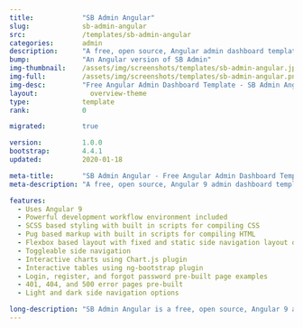 ```yaml
---
title:            "SB Admin Angular"
slug:             sb-admin-angular
src:              /templates/sb-admin-angular
categories:       admin
description:      "A free, open source, Angular admin dashboard template built with Angular 9 and Bootstrap 4"
bump:             "An Angular version of SB Admin"
img-thumbnail:    /assets/img/screenshots/templates/sb-admin-angular.jpg
img-full:         /assets/img/screenshots/templates/sb-admin-angular.png
img-desc:         "Free Angular Admin Dashboard Template - SB Admin Angular"
layout:		        overview-theme
type:             template
rank:             0

migrated:         true

version:          1.0.0
bootstrap:        4.4.1
updated:          2020-01-18

meta-title:       "SB Admin Angular - Free Angular Admin Dashboard Template"
meta-description: "A free, open source, Angular 9 admin dashboard template complete with a workflow environment and dynamic components. A perfect starting point for creating web apps and dashboard UI's."

features:
  - Uses Angular 9
  - Powerful development workflow environment included
  - SCSS based styling with built in scripts for compiling CSS
  - Pug based markup with built in scripts for compiling HTML
  - Flexbox based layout with fixed and static side navigation layout options
  - Toggleable side navigation
  - Interactive charts using Chart.js plugin
  - Interactive tables using ng-bootstrap plugin
  - Login, register, and forgot password pre-built page examples
  - 401, 404, and 500 error pages pre-built
  - Light and dark side navigation options

long-description: "SB Admin Angular is a free, open source, Angular 9 admin dashboard template. This Angular version of SB Admin takes the layout styling from SB Admin and includes a powerful, Angular 9 based development environment and workflow that is a perfect starting point for any Angular 9 based web application or admin dashboard."
---
```

